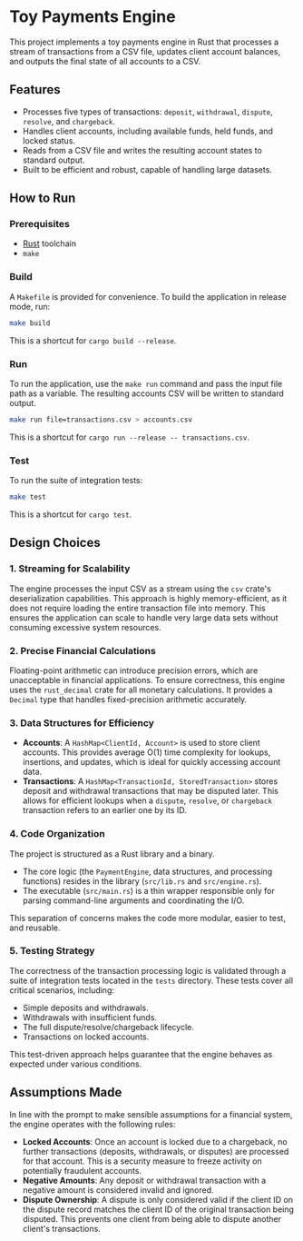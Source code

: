 # Toy Payments Engine

This project implements a toy payments engine in Rust that processes a stream of transactions from a CSV file, updates client account balances, and outputs the final state of all accounts to a CSV.

## Features

- Processes five types of transactions: `deposit`, `withdrawal`, `dispute`, `resolve`, and `chargeback`.
- Handles client accounts, including available funds, held funds, and locked status.
- Reads from a CSV file and writes the resulting account states to standard output.
- Built to be efficient and robust, capable of handling large datasets.

## How to Run

### Prerequisites

- [Rust](https://www.rust-lang.org/tools/install) toolchain
- `make`

### Build

A `Makefile` is provided for convenience. To build the application in release mode, run:
```sh
make build
```
This is a shortcut for `cargo build --release`.

### Run

To run the application, use the `make run` command and pass the input file path as a variable. The resulting accounts CSV will be written to standard output.

```sh
make run file=transactions.csv > accounts.csv
```

This is a shortcut for `cargo run --release -- transactions.csv`.

### Test

To run the suite of integration tests:

```sh
make test
```
This is a shortcut for `cargo test`.

## Design Choices

### 1. Streaming for Scalability

The engine processes the input CSV as a stream using the `csv` crate's deserialization capabilities. This approach is highly memory-efficient, as it does not require loading the entire transaction file into memory. This ensures the application can scale to handle very large data sets without consuming excessive system resources.

### 2. Precise Financial Calculations

Floating-point arithmetic can introduce precision errors, which are unacceptable in financial applications. To ensure correctness, this engine uses the `rust_decimal` crate for all monetary calculations. It provides a `Decimal` type that handles fixed-precision arithmetic accurately.

### 3. Data Structures for Efficiency

- **Accounts**: A `HashMap<ClientId, Account>` is used to store client accounts. This provides average O(1) time complexity for lookups, insertions, and updates, which is ideal for quickly accessing account data.
- **Transactions**: A `HashMap<TransactionId, StoredTransaction>` stores deposit and withdrawal transactions that may be disputed later. This allows for efficient lookups when a `dispute`, `resolve`, or `chargeback` transaction refers to an earlier one by its ID.

### 4. Code Organization

The project is structured as a Rust library and a binary.
- The core logic (the `PaymentEngine`, data structures, and processing functions) resides in the library (`src/lib.rs` and `src/engine.rs`).
- The executable (`src/main.rs`) is a thin wrapper responsible only for parsing command-line arguments and coordinating the I/O.

This separation of concerns makes the code more modular, easier to test, and reusable.

### 5. Testing Strategy

The correctness of the transaction processing logic is validated through a suite of integration tests located in the `tests` directory. These tests cover all critical scenarios, including:
- Simple deposits and withdrawals.
- Withdrawals with insufficient funds.
- The full dispute/resolve/chargeback lifecycle.
- Transactions on locked accounts.

This test-driven approach helps guarantee that the engine behaves as expected under various conditions.

## Assumptions Made

In line with the prompt to make sensible assumptions for a financial system, the engine operates with the following rules:

- **Locked Accounts**: Once an account is locked due to a chargeback, no further transactions (deposits, withdrawals, or disputes) are processed for that account. This is a security measure to freeze activity on potentially fraudulent accounts.
- **Negative Amounts**: Any deposit or withdrawal transaction with a negative amount is considered invalid and ignored.
- **Dispute Ownership**: A dispute is only considered valid if the client ID on the dispute record matches the client ID of the original transaction being disputed. This prevents one client from being able to dispute another client's transactions. 